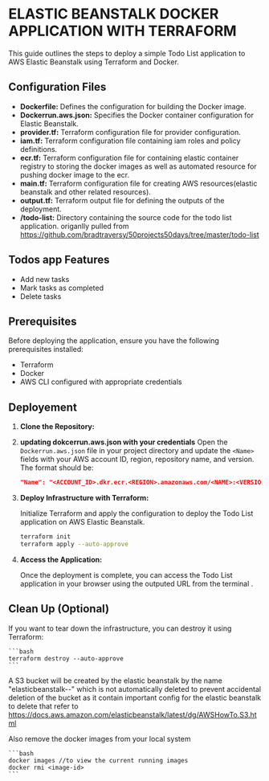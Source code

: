 
# ELASTIC BEANSTALK DOCKER APPLICATION WITH TERRAFORM

This guide outlines the steps to deploy a simple Todo List application to AWS Elastic Beanstalk using Terraform and Docker.

## Configuration Files


*   **Dockerfile:** Defines the configuration for building the Docker image.
*   **Dockerrun.aws.json:** Specifies the Docker container configuration for Elastic Beanstalk.
*   **provider.tf:** Terraform configuration file for provider configuration.
*   **iam.tf:** Terraform configuration file containing iam roles and policy definitions.
*   **ecr.tf:** Terraform configuration file for containing elastic container registry to storing the docker images as well as automated resource for pushing docker image  to the ecr.
*   **main.tf:** Terraform configuration file for creating AWS resources(elastic beanstalk and other related resources).
*   **output.tf:** Terraform output file for defining the outputs of the deployment.
*   **/todo-list:** Directory containing the source code for the todo list application. origanlly pulled from https://github.com/bradtraversy/50projects50days/tree/master/todo-list


## Todos app Features
- Add new tasks
- Mark tasks as completed
- Delete tasks

## Prerequisites
Before deploying the application, ensure you have the following prerequisites installed:

*   Terraform
*   Docker
*   AWS CLI configured with appropriate credentials

## Deployement 

1.  **Clone the Repository:**
    
2.  **updating dokcerrun.aws.json with your credentials**
Open the `Dockerrun.aws.json` file in your project directory and update the `<Name>` fields with your AWS account ID, region, repository name, and version. The format should be:

    ```json
    "Name": "<ACCOUNT_ID>.dkr.ecr.<REGION>.amazonaws.com/<NAME>:<VERSION>"
    ```

3.  **Deploy Infrastructure with Terraform:**
    
    Initialize Terraform and apply the configuration to deploy the Todo List application on AWS Elastic Beanstalk.
    
    ```bash
    terraform init
    terraform apply --auto-approve
    ```
4. **Access the Application:**
    
    Once the deployment is complete, you can access the Todo List application in your browser using the outputed URL from the terminal .

## Clean Up (Optional)

If you want to tear down the infrastructure, you can destroy it using Terraform:
    
    ```bash
    terraform destroy --auto-approve
    ``` 
A S3 bucket will be created by the elastic beanstalk by the name "elasticbeanstalk-<your-region>-<your-account-id>"
which is not automatically deleted to prevent accidental deletion of the bucket as it contain important config for the elastic beanstalk to delete that refer to 
https://docs.aws.amazon.com/elasticbeanstalk/latest/dg/AWSHowTo.S3.html

Also remove the docker images from your local system 
    
    ```bash
    docker images //to view the current running images
    docker rmi <image-id>
    ```



